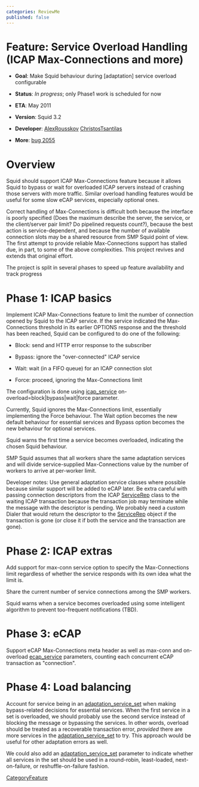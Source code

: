 ```yaml
---
categories: ReviewMe
published: false
---
```

# Feature: Service Overload Handling (ICAP Max-Connections and more)

  - **Goal**: Make Squid behaviour during \[adaptation\] service
    overload configurable

  - **Status**: *In progress*; only Phase1 work is scheduled for now

  - **ETA**: May 2011

  - **Version**: Squid 3.2

  - **Developer**:
    [AlexRousskov](/AlexRousskov)
    [ChristosTsantilas](/ChristosTsantilas)

  - **More**:
    [bug 2055](http://bugs.squid-cache.org/show_bug.cgi?id=2055)

# Overview

Squid should support ICAP Max-Connections feature because it allows
Squid to bypass or wait for overloaded ICAP servers instead of crashing
those servers with more traffic. Similar overload handling features
would be useful for some slow eCAP services, especially optional ones.

Correct handling of Max-Connections is difficult both because the
interface is poorly specified (Does the maximum describe the server, the
service, or the client/server pair limit? Do pipelined requests count?),
because the best action is service-dependent, and because the number of
available connection slots may be a shared resource from SMP Squid point
of view. The first attempt to provide reliable Max-Connections support
has stalled due, in part, to some of the above complexities. This
project revives and extends that original effort.

The project is split in several phases to speed up feature availability
and track progress

# Phase 1: ICAP basics

Implement ICAP Max-Connections feature to limit the number of connection
opened by Squid to the ICAP service. If the service indicated the
Max-Connections threshold in its earlier OPTIONS response and the
threshold has been reached, Squid can be configured to do one of the
following:

  - Block: send and HTTP error response to the subscriber

  - Bypass: ignore the "over-connected" ICAP service

  - Wait: wait (in a FIFO queue) for an ICAP connection slot

  - Force: proceed, ignoring the Max-Connections limit

The configuration is done using
[icap_service](http://www.squid-cache.org/Doc/config/icap_service)
on-overload=block|bypass|wait|force parameter.

Currently, Squid ignores the Max-Connections limit, essentially
implementing the Force behaviour. The Wait option becomes the new
default behaviour for essential services and Bypass option becomes the
new behaviour for optional services.

Squid warns the first time a service becomes overloaded, indicating the
chosen Squid behaviour.

SMP Squid assumes that all workers share the same adaptation services
and will divide service-supplied Max-Connections value by the number of
workers to arrive at per-worker limit.

Developer notes: Use general adaptation service classes where possible
because similar support will be added to eCAP later. Be extra careful
with passing connection descriptors from the ICAP
[ServiceRep](/ServiceRep)
class to the waiting ICAP transaction because the transaction job may
terminate while the message with the descriptor is pending. We probably
need a custom Dialer that would return the descriptor to the
[ServiceRep](/ServiceRep)
object if the transaction is gone (or close it if both the service and
the transaction are gone).

# Phase 2: ICAP extras

Add support for max-conn service option to specify the Max-Connections
limit regardless of whether the service responds with its own idea what
the limit is.

Share the current number of service connections among the SMP workers.

Squid warns when a service becomes overloaded using some intelligent
algorithm to prevent too-frequent notifications (TBD).

# Phase 3: eCAP

Support eCAP Max-Connections meta header as well as max-conn and
on-overload
[ecap_service](http://www.squid-cache.org/Doc/config/ecap_service)
parameters, counting each concurrent eCAP transaction as "connection".

# Phase 4: Load balancing

Account for service being in an
[adaptation_service_set](http://www.squid-cache.org/Doc/config/adaptation_service_set)
when making bypass-related decisions for essential services. When the
first service in a set is overloaded, we should probably use the second
service instead of blocking the message or bypassing the services. In
other words, overload should be treated as a recoverable transaction
error, *provided* there are more services in the
[adaptation_service_set](http://www.squid-cache.org/Doc/config/adaptation_service_set)
to try. This approach would be useful for other adaptation errors as
well.

We could also add an
[adaptation_service_set](http://www.squid-cache.org/Doc/config/adaptation_service_set)
parameter to indicate whether all services in the set should be used in
a round-robin, least-loaded, next-on-failure, or reshuffle-on-failure
fashion.

[CategoryFeature](/CategoryFeature)
